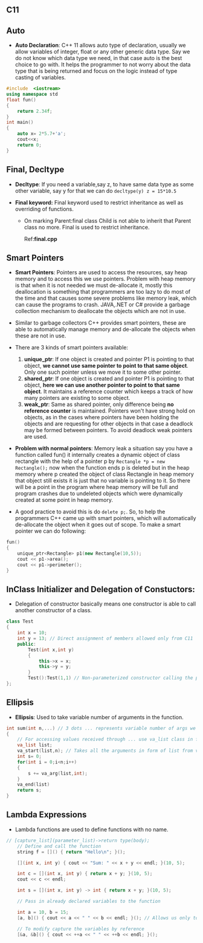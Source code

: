 ## C11

## **Auto**

- **Auto Declaration**: C++ 11 allows auto type of declaration, usually we allow variables of integer, float or any other generic data type. Say we do not know which data type we need, in that case auto is the best choice to go with. It helps the programmer to not worry about the data type that is being returned and focus on the logic instead of type casting of variables.

```cpp
#include  <iostream>
using namespace std
float fun()
{
    return 2.34f;
}
int main()
{
    auto x= 2*5.7+'a';
    cout<<x;
    return 0;
}
```

## **Final, Decltype**

- **Decltype**: If you need a variable,say z, to have same data type as some other variable, say y for that we can do `decltype(y) z = 15*10.5`

- **Final keyword:** Final keyword used to restrict inheritance as well as overriding of functions.

  - On marking Parent:final class Child is not able to inherit that Parent class no more. Final is used to restrict inheritance.

    Ref:**final.cpp**

## **Smart Pointers**

- **Smart Pointers**: Pointers are used to access the resources, say heap memory and to access this we use pointers. Problem with heap memory is that when it is not needed we must de-allocate it, mostly this deallocation is something that programmers are too lazy to do most of the time and that causes some severe problems like memory leak, which can cause the programs to crash. JAVA,.NET or C# provide a garbage collection mechanism to deallocate the objects which are not in use.

- Similar to garbage collectors C++ provides smart pointers, these are able to automatically manage memory and de-allocate the objects when these are not in use.

- There are 3 kinds of smart pointers available:

  1. **unique_ptr**: If one object is created and pointer P1 is pointing to that object, **we cannot use same pointer to point to that same object**. Only one such pointer unless we move it to some other pointer.
  2. **shared_ptr**: If one object is created and pointer P1 is pointing to that object, **here we can use another pointer to point to that same object**. It maintains a reference counter which keeps a track of how many pointers are existing to some object.
  3. **weak_ptr**: Same as shared pointer, only difference being **no reference counter** is maintained. Pointers won't have strong hold on objects, as in the cases where pointers have been holding the objects and are requesting for other objects in that case a deadlock may be formed between pointers. To avoid deadlock weak pointers are used.

- **Problem with normal pointers**: Memory leak a situation say you have a function called fun() it internally creates a dynamic object of class rectangle with the help of a pointer p by `Rectangle *p = new Rectangle();` now when the function ends p is deleted but in the heap memory where p created the object of class Rectangle in heap memory that object still exists it is just that no variable is pointing to it. So there will be a point in the program where heap memory will be full and program crashes due to undeleted objects which were dynamically created at some point in heap memory.

- A good practice to avoid this is do `delete p;`. So, to help the programmers C++ came up with smart pointers, which will automatically de-allocate the object when it goes out of scope. To make a smart pointer we can do following:

```cpp
fun()
{
    unique_ptr<Rectangle> p1(new Rectangle(10,5));
    cout << p1->area();
    cout << p1->perimeter();
}
```

## **InClass Initializer and Delegation of Constuctors:**

- Delegation of constructor basically means one constructor is able to call another constructor of a class.

```cpp
class Test
{
    int x = 10;
    int y = 13; // Direct assignment of members allowed only from C11
    public:
        Test(int x,int y)
        {
            this->x = x;
            this->y = y;
        }
        Test():Test(1,1) // Non-parameterized constructor calling the parameterized constructor.
};
```

## **Ellipsis**

- **Ellipsis**: Used to take variable number of arguments in the function.

```cpp
int sum(int n,...) // 3 dots ... represents variable number of args we can call by doing sum(4,1,2,3,4) for 4 params and sum(2,5,9) for 2 parameters.
{
    // For accessing values received through ... use va_list class in foll. manner
    va_list list;
    va_start(list,n); // Takes all the arguments in form of list from variable_arguments list and wil take n elements mentioned.
    int s= 0;
    for(int i = 0;i<n;i++)
    {
        s += va_arg(list,int);
    }
    va_end(list)
    return s;
}
```

## **Lambda Expressions**

- Lambda functions are used to define functions with no name.

```cpp
// [capture_list](parameter_list)->return type(body);
    // Define and call the function
    string f = []() { return "Hello\n"; }();

    [](int x, int y) { cout << "Sum: " << x + y << endl; }(10, 5);

    int c = [](int x, int y) { return x + y; }(10, 5);
    cout << c << endl;

    int s = [](int x, int y) -> int { return x + y; }(10, 5);

    // Pass in already declared variables to the function

    int a = 10, b = 15;
    [a, b]() { cout << a << " " << b << endl; }(); // Allows us only to display not modify the variables

    // To modify capture the variables by reference
    [&a, &b]() { cout << ++a << " " << ++b << endl; }();
```
